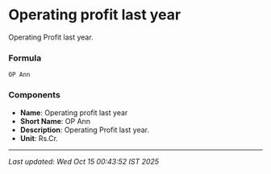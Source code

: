 # Operating profit last year
Operating Profit last year.

### Formula
```text
OP Ann
```


### Components
- **Name**: Operating profit last year
- **Short Name**: OP Ann
- **Description**: Operating Profit last year.
- **Unit**: Rs.Cr.

---
*Last updated: Wed Oct 15 00:43:52 IST 2025*
